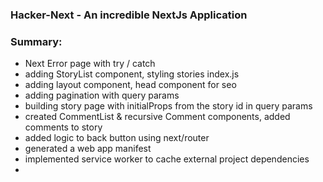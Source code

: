 ### Hacker-Next - An incredible NextJs Application

### Summary:

- Next Error page with try / catch
- adding StoryList component, styling stories index.js
- adding layout component, head component for seo
- adding pagination with query params
- building story page with initialProps from the story id in query params
- created CommentList & recursive Comment components, added comments to story
- added logic to back button using next/router
- generated a web app manifest
- implemented service worker to cache external project dependencies
- 
